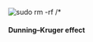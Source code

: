 
![sudo rm -rf /*](https://media.tenor.com/images/8b1a9f1bb3962b8a8eccc08c86d1fe2a/tenor.gif)
#### Dunning–Kruger effect
